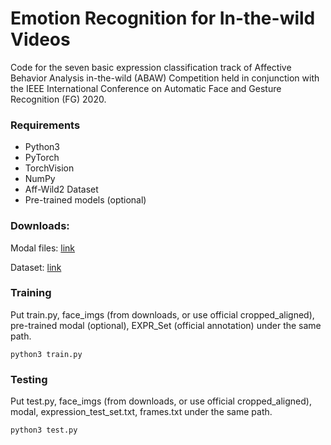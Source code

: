 # Emotion Recognition for In-the-wild Videos
Code for the seven basic expression classification track of Affective Behavior Analysis in-the-wild (ABAW) Competition held in conjunction with the IEEE International Conference on Automatic Face and Gesture Recognition (FG) 2020.

### Requirements
- Python3
- PyTorch
- TorchVision
- NumPy
- Aff-Wild2 Dataset
- Pre-trained models (optional)

### Downloads:
Modal files: [link](https://hanyuliu-my.sharepoint.com/:f:/g/personal/i_hanyuliu_onmicrosoft_com/Es7u4IQatZZEo9ydiBpxFgYB0P-9ZUaombQNbcMHFXFnCQ?e=Ksn6ue)

Dataset: [link](https://mailsucaseducn-my.sharepoint.com/:f:/g/personal/zhangyuanhang15_mails_ucas_edu_cn/EvrhaNkFvfBGtjxASu7YIC0BgSSeP-tfLzz8vWwL1J7g_A?e=c1ylv9)


### Training
Put train.py, face_imgs (from downloads, or use official cropped_aligned), pre-trained modal (optional), EXPR_Set (official annotation) under the same path.
```
python3 train.py
```

### Testing
Put test.py, face_imgs (from downloads, or use official cropped_aligned), modal, expression_test_set.txt, frames.txt under the same path.
```
python3 test.py
```

